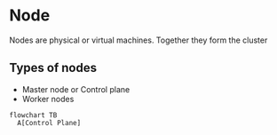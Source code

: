 # Node

Nodes are physical or virtual machines. Together they form the cluster

## Types of nodes
- Master node or Control plane
- Worker nodes

```mermaid
flowchart TB
  A[Control Plane]
